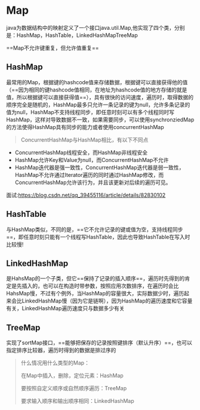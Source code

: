 # Map

java为数据结构中的映射定义了一个接口java.util.Map,他实现了四个类，分别是：HashMap，HashTable，LinkedHashMapTreeMap

==Map不允许键重复，但允许值重复==



## HashMap

最常用的Map，根据键的hashcode值来存储数据，根据键可以直接获得他的值（==因为相同的键hashcode值相同，在地址为hashcode值的地方存储的就是值，所以根据键可以直接获得值==），具有很快的访问速度，遍历时，取得数据的顺序完全是随机的，HashMap最多只允许一条记录的键为null，允许多条记录的值为null，HashMap不支持线程同步，即任意时刻可以有多个线程同时写HashMap，这样对导致数据不一致，如果需要同步，可以使用synchronziedMap的方法使得HashMap具有同步的能力或者使用concurrentHashMap



> ConcurrentHashMap与HashMap相比，有以下不同点

- ConcurrentHashMap线程安全，而HashMap非线程安全
- HashMap允许Key和Value为null，而ConcurrentHashMap不允许
- HashMap迭代器是强一致性，ConcurrentHashMap迭代器是弱一致性，HashMap不允许通过Iterator遍历的同时通过HashMap修改，而ConcurrentHashMap允许该行为，并且该更新对后续的遍历可见。

面试:https://blog.csdn.net/qq_39455116/article/details/82830102





## HashTable

与HashMap类似，不同的是，==它不允许记录的键或值为空，支持线程同步==，即任意时刻只能有一个线程写HashTable，因此也导致HashTable在写入时比较慢!



## LinkedHashMap

是HahsMap的一个子类，但它==保持了记录的插入顺序==，遍历时先得到的肯定是先插入的，也可以在构造时带参数，按照应用次数排序，在遍历时会比HahsMap慢，不过有个例外，当HashMap的容量很大，实际数据少时，遍历起来会比LinkedHashMap慢（因为它是链啊），因为HashMap的遍历速度和它容量有关，LinkedHashMap遍历速度只与数据多少有关



## TreeMap

实现了sortMap接口，==能够把保存的记录按照键排序（默认升序）==，也可以指定排序比较器，遍历时得到的数据是排过序的



> 什么情况用什么类型的Map：
>
> 在Map中插入，删除，定位元素：HashMap
>
> 要按照自定义顺序或自然顺序遍历：TreeMap
>
> 要求输入顺序和输出顺序相同：LinkedHashMap